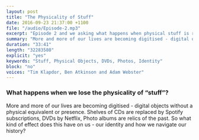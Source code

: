 ```yaml
---
layout: post
title: "The Physicality of Stuff"
date: 2016-09-23 21:37:00 +1100
file: "/audio/Episode-2.mp3"
excerpt: "Episode 2 and we asking what happens when physical stuff is replaced by the digital."
summary: "More and more of our lives are becoming digitised - digital objects without a physical equivalent or presence. What kind of effect does this have on us - our identity and how we navigate our history?"
duration: "33:41" 
length: "32283580"
explicit: "yes" 
keywords: "Stuff, Physical Objects, DVDs, Photos, Identity"
block: "no" 
voices: "Tim Klapdor, Ben Atkinson and Adam Webster"
---
```


### What happens when we lose the physicality of “stuff”?

More and more of our lives are becoming digitised - digital objects without a physical equivalent or presence. Shelves of CDs are replaced by Spotify subscriptions, DVDs by Netflix, Photo albums are relics of the past. So what kind of effect does this have on us - our identity and how we navigate our history?